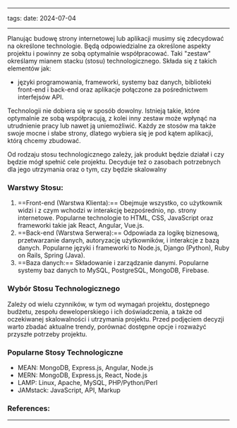 
--- 
tags: 
date: 2024-07-04

---
Planując budowę strony internetowej lub aplikacji musimy się zdecydować na określone technologie. Będą odpowiedzialne za określone aspekty projektu i powinny ze sobą optymalnie współpracować. Taki "zestaw" określamy mianem stacku (stosu) technologicznego. Składa się z takich elementów jak:
- języki programowania, frameworki, systemy baz danych, biblioteki front-end i back-end oraz aplikacje połączone za pośrednictwem interfejsów API.

Technologii nie dobiera się w sposób dowolny. Istnieją takie, które optymalnie ze sobą współpracują, z kolei inny zestaw może wpłynąć na utrudnienie pracy lub nawet ją uniemożliwić. Każdy ze stosów ma także swoje mocne i słabe strony, dlatego wybiera się je pod kątem aplikacji, którą chcemy zbudować.

Od rodzaju stosu technologicznego zależy, jak produkt będzie działał i czy będzie mógł spełnić cele projektu. Decyduje też o zasobach potrzebnych dla jego utrzymania oraz o tym, czy będzie skalowalny 

### Warstwy Stosu:

1. ==Front-end (Warstwa Klienta):== Obejmuje wszystko, co użytkownik widzi i z czym wchodzi w interakcję bezpośrednio, np. strony internetowe. Popularne technologie to HTML, CSS, JavaScript oraz frameworki takie jak React, Angular, Vue.js.
2. ==Back-end (Warstwa Serwera):== Odpowiada za logikę biznesową, przetwarzanie danych, autoryzację użytkowników, i interakcje z bazą danych. Popularne języki i frameworki to Node.js, Django (Python), Ruby on Rails, Spring (Java).
3. ==Baza danych:== Składowanie i zarządzanie danymi. Popularne systemy baz danych to MySQL, PostgreSQL, MongoDB, Firebase.

### Wybór Stosu Technologicznego
Zależy od wielu czynników, w tym od wymagań projektu, dostępnego budżetu, zespołu deweloperskiego i ich doświadczenia, a także od oczekiwanej skalowalności i utrzymania projektu. Przed podjęciem decyzji warto zbadać aktualne trendy, porównać dostępne opcje i rozważyć przyszłe potrzeby projektu.

### Popularne Stosy Technologiczne
- MEAN: MongoDB, Express.js, Angular, Node.js
- MERN: MongoDB, Express.js, React, Node.js
- LAMP: Linux, Apache, MySQL, PHP/Python/Perl
- JAMstack: JavaScript, API, Markup

### References:


---



